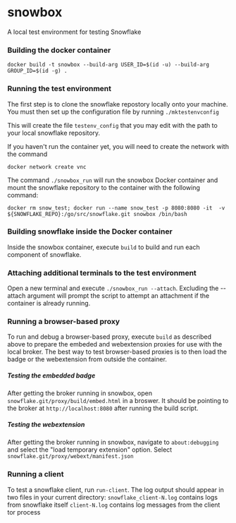 # snowbox
A local test environment for testing Snowflake

### Building the docker container
```
docker build -t snowbox --build-arg USER_ID=$(id -u) --build-arg GROUP_ID=$(id -g) .
```

### Running the test environment
The first step is to clone the snowflake repostory locally onto your machine. You must then set up the configuration file by running `./mktestenvconfig`

This will create the file `testenv_config` that you may edit with the path to your local snowflake repository.

If you haven't run the container yet, you will need to create the network with
the command
```
docker network create vnc
```

The command `./snowbox_run` will run the snowbox Docker container and mount the snowflake repository to the container with the following command:

```
docker rm snow_test; docker run --name snow_test -p 8080:8080 -it  -v ${SNOWFLAKE_REPO}:/go/src/snowflake.git snowbox /bin/bash
```

### Building snowflake inside the Docker container
Inside the snowbox container, execute ```build``` to build and run each component of snowflake.

### Attaching additional terminals to the test environment
Open a new terminal and execute ```./snowbox_run --attach```. Excluding the --attach argument will prompt the script to attempt an attachment if the container is already running.

### Running a browser-based proxy
To run and debug a browser-based proxy, execute ```build``` as described above to prepare the embeded and webextension proxies for use with the local broker. The best way to test browser-based proxies is to then load the badge or the webextension from outside the container.

##### Testing the embedded badge
After getting the broker running in snowbox, open ```snowflake.git/proxy/build/embed.html``` in a broswer. It should be pointing to the broker at `http://localhost:8080` after running the build script.

##### Testing the webextension
After getting the broker running in snowbox, navigate to ```about:debugging``` and select the "load temporary extension" option. Select ```snowflake.git/proxy/webext/manifest.json```

### Running a client
To test a snowflake client, run ```run-client```. The log output should appear
in two files in your current directory:
```snowflake_client-N.log``` contains logs from snowflake itself
```client-N.log``` contains log messages from the client tor process

